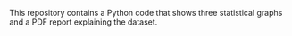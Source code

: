 This repository contains a Python code that shows three statistical graphs and a PDF report explaining the dataset.
